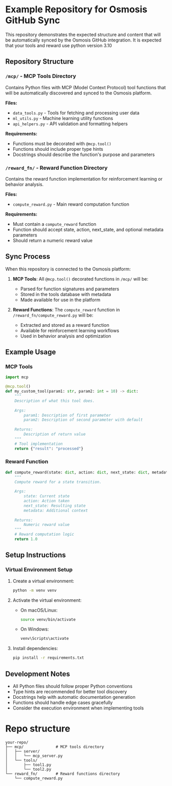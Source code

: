# Example Repository for Osmosis GitHub Sync

This repository demonstrates the expected structure and content that will be automatically synced by the Osmosis GitHub integration. It is expected that your tools and reward use python version 3.10

## Repository Structure

### `/mcp/` - MCP Tools Directory

Contains Python files with MCP (Model Context Protocol) tool functions that will be automatically discovered and synced to the Osmosis platform.

**Files:**
- `data_tools.py` - Tools for fetching and processing user data
- `ml_utils.py` - Machine learning utility functions
- `api_helpers.py` - API validation and formatting helpers

**Requirements:**
- Functions must be decorated with `@mcp.tool()`
- Functions should include proper type hints
- Docstrings should describe the function's purpose and parameters

### `/reward_fn/` - Reward Function Directory

Contains the reward function implementation for reinforcement learning or behavior analysis.

**Files:**
- `compute_reward.py` - Main reward computation function

**Requirements:**
- Must contain a `compute_reward` function
- Function should accept state, action, next_state, and optional metadata parameters
- Should return a numeric reward value

## Sync Process

When this repository is connected to the Osmosis platform:

1. **MCP Tools**: All `@mcp.tool()` decorated functions in `/mcp/` will be:
   - Parsed for function signatures and parameters
   - Stored in the tools database with metadata
   - Made available for use in the platform

2. **Reward Functions**: The `compute_reward` function in `/reward_fn/compute_reward.py` will be:
   - Extracted and stored as a reward function
   - Available for reinforcement learning workflows
   - Used in behavior analysis and optimization

## Example Usage

### MCP Tools
```python
import mcp

@mcp.tool()
def my_custom_tool(param1: str, param2: int = 10) -> dict:
    """
    Description of what this tool does.
    
    Args:
        param1: Description of first parameter
        param2: Description of second parameter with default
    
    Returns:
        Description of return value
    """
    # Tool implementation
    return {"result": "processed"}
```

### Reward Function
```python
def compute_reward(state: dict, action: dict, next_state: dict, metadata: dict = None) -> float:
    """
    Compute reward for a state transition.
    
    Args:
        state: Current state
        action: Action taken
        next_state: Resulting state
        metadata: Additional context
    
    Returns:
        Numeric reward value
    """
    # Reward computation logic
    return 1.0
```

## Setup Instructions

### Virtual Environment Setup

1. Create a virtual environment:
   ```bash
   python -m venv venv
   ```

2. Activate the virtual environment:
   - On macOS/Linux:
     ```bash
     source venv/bin/activate
     ```
   - On Windows:
     ```bash
     venv\Scripts\activate
     ```

3. Install dependencies:
   ```bash
   pip install -r requirements.txt
   ```

## Development Notes

- All Python files should follow proper Python conventions
- Type hints are recommended for better tool discovery
- Docstrings help with automatic documentation generation
- Functions should handle edge cases gracefully
- Consider the execution environment when implementing tools

# Repo structure
```
your-repo/
├── mcp/              # MCP tools directory
│   ├── server/
│   │   └── mcp_server.py
│   └── tools/
│       ├── tool1.py
│       └── tool2.py
└── reward_fn/        # Reward functions directory
    └── compute_reward.py
```